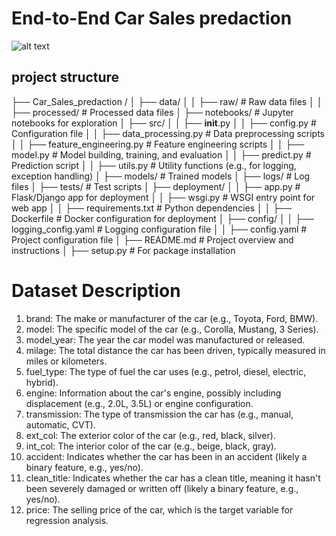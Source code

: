 # <h1>End-to-End Car Sales predaction
![alt text](image.png)
## project structure 
├── Car_Sales_predaction /
│   ├── data/
│   │   ├── raw/                  # Raw data files
│   │   ├── processed/            # Processed data files
│   ├── notebooks/                # Jupyter notebooks for exploration
│   ├── src/
│   │   ├── __init__.py
│   │   ├── config.py             # Configuration file
│   │   ├── data_processing.py    # Data preprocessing scripts
│   │   ├── feature_engineering.py # Feature engineering scripts
│   │   ├── model.py              # Model building, training, and evaluation
│   │   ├── predict.py            # Prediction script
│   │   ├── utils.py              # Utility functions (e.g., for logging, exception handling)
│   ├── models/                   # Trained models
│   ├── logs/                     # Log files
│   ├── tests/                    # Test scripts
│   ├── deployment/
│   │   ├── app.py                # Flask/Django app for deployment
│   │   ├── wsgi.py               # WSGI entry point for web app
│   │   ├── requirements.txt      # Python dependencies
│   │   ├── Dockerfile            # Docker configuration for deployment
│   ├── config/
│   │   ├── logging_config.yaml   # Logging configuration file
│   │   ├── config.yaml           # Project configuration file
│   ├── README.md                 # Project overview and instructions
│   ├── setup.py                  # For package installation

# Dataset Description
1. brand: The make or manufacturer of the car (e.g., Toyota, Ford, BMW).
2. model: The specific model of the car (e.g., Corolla, Mustang, 3 Series).
3. model_year: The year the car model was manufactured or released.
4. milage: The total distance the car has been driven, typically measured in miles or kilometers.
5. fuel_type: The type of fuel the car uses (e.g., petrol, diesel, electric, hybrid).
6. engine: Information about the car's engine, possibly including displacement (e.g., 2.0L, 3.5L) or engine configuration.
7. transmission: The type of transmission the car has (e.g., manual, automatic, CVT).
8. ext_col: The exterior color of the car (e.g., red, black, silver).
9. int_col: The interior color of the car (e.g., beige, black, gray).
10. accident: Indicates whether the car has been in an accident (likely a binary feature, e.g., yes/no).
11. clean_title: Indicates whether the car has a clean title, meaning it hasn't been severely damaged or written off (likely a binary feature, e.g., yes/no).
12. price: The selling price of the car, which is the target variable for regression analysis.